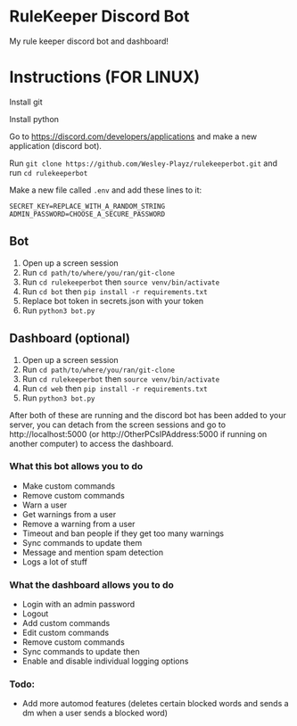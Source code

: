 # RuleKeeper Discord Bot
My rule keeper discord bot and dashboard!


# Instructions (FOR LINUX)
Install git

Install python

Go to https://discord.com/developers/applications and make a new application (discord bot).

Run `git clone https://github.com/Wesley-Playz/rulekeeperbot.git` and run `cd rulekeeperbot`

Make a new file called `.env` and add these lines to it:
```
SECRET_KEY=REPLACE_WITH_A_RANDOM_STRING
ADMIN_PASSWORD=CHOOSE_A_SECURE_PASSWORD
```

## Bot
1. Open up a screen session
2. Run `cd path/to/where/you/ran/git-clone`
3. Run `cd rulekeeperbot` then `source venv/bin/activate`
4. Run `cd bot` then `pip install -r requirements.txt`
5. Replace bot token in secrets.json with your token
6. Run `python3 bot.py`

## Dashboard (optional)
1. Open up a screen session
2. Run `cd path/to/where/you/ran/git-clone`
3. Run `cd rulekeeperbot` then `source venv/bin/activate`
4. Run `cd web` then `pip install -r requirements.txt`
5. Run `python3 bot.py`


After both of these are running and the discord bot has been added to your server, you can detach from the screen sessions and go to http://localhost:5000 (or http://OtherPCsIPAddress:5000 if running on another computer) to access the dashboard.

### What this bot allows you to do
- Make custom commands
- Remove custom commands
- Warn a user
- Get warnings from a user
- Remove a warning from a user
- Timeout and ban people if they get too many warnings
- Sync commands to update them
- Message and mention spam detection
- Logs a lot of stuff

### What the dashboard allows you to do
- Login with an admin password
- Logout
- Add custom commands
- Edit custom commands
- Remove custom commands
- Sync commands to update then
- Enable and disable individual logging options

### Todo:
- Add more automod features (deletes certain blocked words and sends a dm when a user sends a blocked word)
